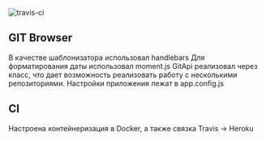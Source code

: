 ![travis-ci](https://travis-ci.org/drinkins85/shri-hw-node-git.svg?branch=master)

## GIT Browser

В качестве шаблонизатора использовал handlebars
Для форматирования даты использовал moment.js
GitApi реализовал через класс, что дает возможность реализовать работу с несколькими репозиториями.
Настройки приложения лежат в app.config.js


## CI

Настроена контейнеризация в Docker, а также связка Travis -> Heroku

